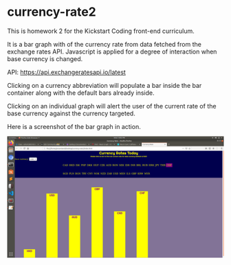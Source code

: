 # currency-rate2

This is homework 2 for the Kickstart Coding front-end curriculum.

It is a bar graph with of the currency rate from data fetched from the exchange rates API. Javascript is applied for a degree of interaction when base currency is changed.

API: https://api.exchangeratesapi.io/latest

Clicking on a currency abbreviation will populate a bar inside the bar container along with the default bars already inside.


Clicking on an individual graph will alert the user of the current rate of the base currency against the currency targeted.

Here is a screenshot of the bar graph in action.

![Screenshot](./img/hw2-screen.png)

